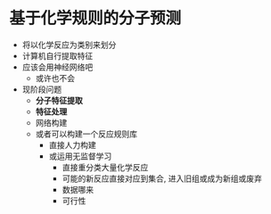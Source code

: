 # 基于化学规则的分子预测

- 将以化学反应为类别来划分
- 计算机自行提取特征
- 应该会用神经网络吧
    - 或许也不会
- 现阶段问题
    - **分子特征提取**
    - **特征处理**
    - 网络构建
    - 或者可以构建一个反应规则库
        - 直接人力构建
        - 或运用无监督学习
            - 直接重分类大量化学反应
            - 可能的新反应直接对应到集合, 进入旧组或成为新组或废弃
            - 数据哪来
            - 可行性